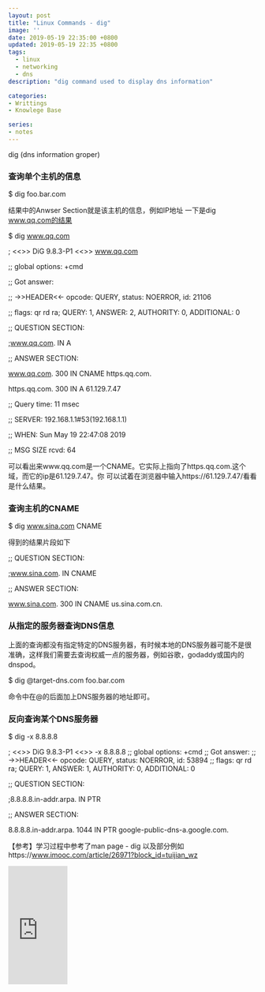 ```yaml
---
layout: post
title: "Linux Commands - dig"
image: ''
date: 2019-05-19 22:35:00 +0800
updated: 2019-05-19 22:35 +0800
tags: 
  - linux
  - networking
  - dns
description: "dig command used to display dns information"

categories:
- Writtings
- Knowlege Base

series:
- notes
---
```


dig (dns information groper)

### 查询单个主机的信息
$ dig foo.bar.com

结果中的Anwser Section就是该主机的信息，例如IP地址
一下是dig www.qq.com的结果

$ dig www.qq.com


; <<>> DiG 9.8.3-P1 <<>> www.qq.com

;; global options: +cmd

;; Got answer:

;; ->>HEADER<<- opcode: QUERY, status: NOERROR, id: 21106

;; flags: qr rd ra; QUERY: 1, ANSWER: 2, AUTHORITY: 0, ADDITIONAL: 0


;; QUESTION SECTION:

;www.qq.com.			IN	A


;; ANSWER SECTION:

www.qq.com.		300	IN	CNAME	https.qq.com.

https.qq.com.		300	IN	A	61.129.7.47


;; Query time: 11 msec

;; SERVER: 192.168.1.1#53(192.168.1.1)

;; WHEN: Sun May 19 22:47:08 2019

;; MSG SIZE  rcvd: 64


可以看出来www.qq.com是一个CNAME。它实际上指向了https.qq.com.这个域，而它的ip是61.129.7.47。你
可以试着在浏览器中输入https://61.129.7.47/看看是什么结果。

### 查询主机的CNAME
$ dig www.sina.com CNAME

得到的结果片段如下

;; QUESTION SECTION:

;www.sina.com.			IN	CNAME

;; ANSWER SECTION:

www.sina.com.		300	IN	CNAME	us.sina.com.cn.


### 从指定的服务器查询DNS信息
上面的查询都没有指定特定的DNS服务器，有时候本地的DNS服务器可能不是很准确，这样我们需要去查询权威一点的服务器，例如谷歌，godaddy或国内的dnspod。

$ dig @target-dns.com foo.bar.com

命令中在@的后面加上DNS服务器的地址即可。


### 反向查询某个DNS服务器

$ dig -x 8.8.8.8

; <<>> DiG 9.8.3-P1 <<>> -x 8.8.8.8
;; global options: +cmd
;; Got answer:
;; ->>HEADER<<- opcode: QUERY, status: NOERROR, id: 53894
;; flags: qr rd ra; QUERY: 1, ANSWER: 1, AUTHORITY: 0, ADDITIONAL: 0

;; QUESTION SECTION:

;8.8.8.8.in-addr.arpa.		IN	PTR

;; ANSWER SECTION:

8.8.8.8.in-addr.arpa.	1044	IN	PTR	google-public-dns-a.google.com.



【参考】学习过程中参考了man page - dig 以及部分例如https://www.imooc.com/article/26971?block_id=tuijian_wz 

<iframe style="width:120px;height:240px;" marginwidth="0" marginheight="0" scrolling="no" frameborder="0" src="https://rcm-cn.amazon-adsystem.com/e/cm?ref=tf_til&t=brucejia_blog-23&m=amazon&o=28&p=8&l=as1&IS2=1&asins=B079GKJY5N&linkId=7e5a5ff5acf1fbdec8b329f6ab4deec2&bc1=FFFFFF&lt1=_blank&fc1=333333&lc1=0066C0&bg1=FFFFFF&f=ifr">
    </iframe>
    
